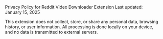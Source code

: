 Privacy Policy for Reddit Video Downloader Extension
Last updated: January 15, 2025

This extension does not collect, store, or share any personal data, browsing history, or user information. All processing is done locally on your device, and no data is transmitted to external servers.
